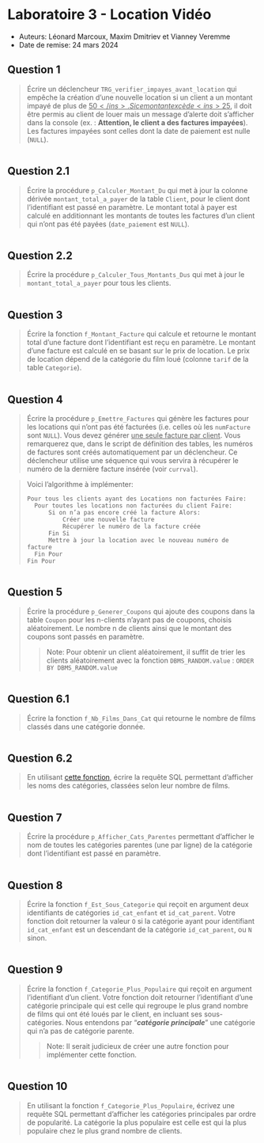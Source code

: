 # Laboratoire 3 - Location Vidéo

- Auteurs: Léonard Marcoux, Maxim Dmitriev et Vianney Veremme
- Date de remise: 24 mars 2024

## Question 1

> Écrire un déclencheur `TRG_verifier_impayes_avant_location` qui empêche la création d’une nouvelle location si un client a un montant impayé de plus de <ins>50$</ins>.
> Si ce montant excède <ins>25$</ins>, il doit être permis au client de louer mais un message d’alerte doit s’afficher dans la console (ex. : **Attention, le client a des factures impayées**).
> Les factures impayées sont celles dont la date de paiement est nulle (`NULL`).

```sql

```

## Question 2.1

> Écrire la procédure `p_Calculer_Montant_Du` qui met à jour la colonne dérivée `montant_total_a_payer` de la table `Client`, pour le client dont l’identifiant est passé en paramètre.
> Le montant total à payer est calculé en additionnant les montants de toutes les factures d’un client qui n’ont pas été payées (`date_paiement` est `NULL`).

```sql

```


## Question 2.2

> Écrire la procédure `p_Calculer_Tous_Montants_Dus` qui met à jour le `montant_total_a_payer` pour tous les clients.

```sql

```


## Question 3

> Écrire la fonction `f_Montant_Facture` qui calcule et retourne le montant total d’une facture dont l’identifiant est reçu en paramètre.
> Le montant d’une facture est calculé en se basant sur le prix de location.
> Le prix de location dépend de la catégorie du film loué (colonne `tarif` de la table `Categorie`).

```sql

```



## Question 4

> Écrire la procédure `p_Emettre_Factures` qui génère les factures pour les locations qui n’ont pas été facturées (i.e. celles où les `numFacture` sont `NULL`).
> Vous devez générer <ins>une seule facture par client</ins>.
> Vous remarquerez que, dans le script de définition des tables, les numéros de factures sont créés automatiquement par un déclencheur.
> Ce déclencheur utilise une séquence qui vous servira à récupérer le numéro de la dernière facture insérée (voir `currval`).


>  Voici l’algorithme à implémenter:
> ```
> Pour tous les clients ayant des Locations non facturées Faire:
>   Pour toutes les locations non facturées du client Faire:
>       Si on n’a pas encore créé la facture Alors:
>           Créer une nouvelle facture
>           Récupérer le numéro de la facture créée
>       Fin Si
>       Mettre à jour la location avec le nouveau numéro de facture
>   Fin Pour
> Fin Pour
> ```


```sql

```


## Question 5

> Écrire la procédure `p_Generer_Coupons` qui ajoute des coupons dans la table `Coupon` pour les n-clients n’ayant pas de coupons, choisis aléatoirement.
> Le nombre n de clients ainsi que le montant des coupons sont passés en paramètre.
>> Note: Pour obtenir un client aléatoirement, il suffit de trier les clients aléatoirement avec la fonction `DBMS_RANDOM.value` : `ORDER BY DBMS_RANDOM.value`

```sql

```


## Question 6.1

> Écrire la fonction `f_Nb_Films_Dans_Cat` qui retourne le nombre de films classés dans une catégorie donnée.

```sql

```


## Question 6.2

> En utilisant [cette fonction](#question-61), écrire la requête SQL permettant d’afficher les noms des catégories, classées selon leur nombre de films.

```sql

```


## Question 7

> Écrire la procédure `p_Afficher_Cats_Parentes` permettant d’afficher le nom de toutes les catégories parentes (une par ligne) de la catégorie dont l’identifiant est passé en paramètre.

```sql

```


## Question 8

> Écrire la fonction `f_Est_Sous_Categorie` qui reçoit en argument deux identifiants de catégories `id_cat_enfant` et `id_cat_parent`.
> Votre fonction doit retourner la valeur `O` si la catégorie ayant pour identifiant `id_cat_enfant` est un descendant de la catégorie `id_cat_parent`, ou `N` sinon.

```sql

```


## Question 9

> Écrire la fonction `f_Categorie_Plus_Populaire` qui reçoit en argument l’identifiant d’un client.
> Votre fonction doit retourner l’identifiant d’une catégorie principale qui est celle qui regroupe le plus grand nombre de films qui ont été loués par le client, en incluant ses sous-catégories.
> Nous entendons par “***catégorie principale***” une catégorie qui n’a pas de catégorie parente.
>> Note: Il serait judicieux de créer une autre fonction pour implémenter cette fonction.

```sql

```


## Question 10

> En utilisant la fonction `f_Categorie_Plus_Populaire`, écrivez une requête SQL permettant d’afficher les catégories principales par ordre de popularité.
> La catégorie la plus populaire est celle est qui la plus populaire chez le plus grand nombre de clients.

```sql

```
